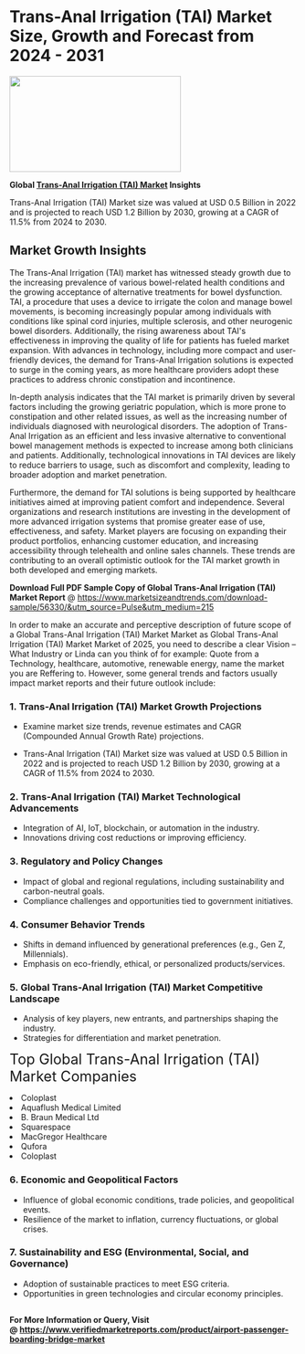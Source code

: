 <H1>Trans-Anal Irrigation (TAI) Market Size, Growth and Forecast from 2024 - 2031</H1><img class="aligncenter size-medium wp-image-584254" src="https://thirdeyenews.in/wp-content/uploads/2024/09/Global-Market-Research-300x168.jpeg" alt="" width="300" height="168" /><p><strong>Global&nbsp;<a href="https://www.marketsizeandtrends.com/download-sample/56330/&amp;utm_source=Pulse&amp;utm_medium=215">Trans-Anal Irrigation (TAI) Market</a> Insights</strong></p><p>Trans-Anal Irrigation (TAI) Market size was valued at USD 0.5 Billion in 2022 and is projected to reach USD 1.2 Billion by 2030, growing at a CAGR of 11.5% from 2024 to 2030.</p><p><h2>Market Growth Insights</h2> <p>The Trans-Anal Irrigation (TAI) market has witnessed steady growth due to the increasing prevalence of various bowel-related health conditions and the growing acceptance of alternative treatments for bowel dysfunction. TAI, a procedure that uses a device to irrigate the colon and manage bowel movements, is becoming increasingly popular among individuals with conditions like spinal cord injuries, multiple sclerosis, and other neurogenic bowel disorders. Additionally, the rising awareness about TAI's effectiveness in improving the quality of life for patients has fueled market expansion. With advances in technology, including more compact and user-friendly devices, the demand for Trans-Anal Irrigation solutions is expected to surge in the coming years, as more healthcare providers adopt these practices to address chronic constipation and incontinence. </p> <p>In-depth analysis indicates that the TAI market is primarily driven by several factors including the growing geriatric population, which is more prone to constipation and other related issues, as well as the increasing number of individuals diagnosed with neurological disorders. The adoption of Trans-Anal Irrigation as an efficient and less invasive alternative to conventional bowel management methods is expected to increase among both clinicians and patients. Additionally, technological innovations in TAI devices are likely to reduce barriers to usage, such as discomfort and complexity, leading to broader adoption and market penetration.</p> <p>Furthermore, the demand for TAI solutions is being supported by healthcare initiatives aimed at improving patient comfort and independence. Several organizations and research institutions are investing in the development of more advanced irrigation systems that promise greater ease of use, effectiveness, and safety. Market players are focusing on expanding their product portfolios, enhancing customer education, and increasing accessibility through telehealth and online sales channels. These trends are contributing to an overall optimistic outlook for the TAI market growth in both developed and emerging markets.</p> <p></p><p><span class=""><strong>Download Full PDF Sample Copy of Global Trans-Anal Irrigation (TAI) Market Report</strong> @ <a href="https://www.marketsizeandtrends.com/download-sample/56330/&amp;utm_source=Pulse&amp;utm_medium=215" target="_blank">https://www.marketsizeandtrends.com/download-sample/56330/&amp;utm_source=Pulse&amp;utm_medium=215</a></span></p><p>In order to make an accurate and perceptive description of future scope of a Global&nbsp;Trans-Anal Irrigation (TAI) Market Market as Global&nbsp;Trans-Anal Irrigation (TAI) Market Market of 2025, you need to describe a clear Vision &ndash; What Industry or Linda can you think of for example: Quote from a Technology, healthcare, automotive, renewable energy, name the market you are Reffering to. However, some general trends and factors usually impact market reports and their future outlook include:</p><h3>1.&nbsp;<strong>Trans-Anal Irrigation (TAI) Market Growth Projections</strong></h3><ul><li>Examine market size trends, revenue estimates and CAGR (Compounded Annual Growth Rate) projections.</li><li><p>Trans-Anal Irrigation (TAI) Market size was valued at USD 0.5 Billion in 2022 and is projected to reach USD 1.2 Billion by 2030, growing at a CAGR of 11.5% from 2024 to 2030.</p></li></ul><h3>2.&nbsp;<strong>Trans-Anal Irrigation (TAI) Market Technological Advancements</strong></h3><ul><li>Integration of AI, IoT, blockchain, or automation in the industry.</li><li>Innovations driving cost reductions or improving efficiency.</li></ul><h3>3.&nbsp;<strong>Regulatory and Policy Changes</strong></h3><ul><li>Impact of global and regional regulations, including sustainability and carbon-neutral goals.</li><li>Compliance challenges and opportunities tied to government initiatives.</li></ul><h3>4.&nbsp;<strong>Consumer Behavior Trends</strong></h3><ul><li>Shifts in demand influenced by generational preferences (e.g., Gen Z, Millennials).</li><li>Emphasis on eco-friendly, ethical, or personalized products/services.</li></ul><h3>5.&nbsp;<strong>Global Trans-Anal Irrigation (TAI) Market Competitive Landscape</strong></h3><ul><li>Analysis of key players, new entrants, and partnerships shaping the industry.</li><li>Strategies for differentiation and market penetration.</li></ul><p data-pm-slice="1 1 []"><span style="color: inherit; font-family: inherit; font-size: 25px;">Top Global Trans-Anal Irrigation (TAI) Market Companies</span></p><div class="" data-test-id=""><p><li>Coloplast</li><li> Aquaflush Medical Limited</li><li> B. Braun Medical Ltd</li><li> Squarespace</li><li> MacGregor Healthcare</li><li> Qufora</li><li> Coloplast</li></p></div><h3>6.&nbsp;<strong>Economic and Geopolitical Factors</strong></h3><ul><li>Influence of global economic conditions, trade policies, and geopolitical events.</li><li>Resilience of the market to inflation, currency fluctuations, or global crises.</li></ul><h3>7.&nbsp;<strong>Sustainability and ESG (Environmental, Social, and Governance)</strong></h3><ul><li>Adoption of sustainable practices to meet ESG criteria.</li><li>Opportunities in green technologies and circular economy principles.</li></ul><h2><strong style="font-size: 14px;">For More Information or Query, Visit @&nbsp;</strong><a style="background-color: #ffffff; font-size: 14px;" href="https://www.marketsizeandtrends.com/report/trans-anal-irrigation-tai-market/" target="_blank">https://www.verifiedmarketreports.com/product/airport-passenger-boarding-bridge-market</a></h2>
